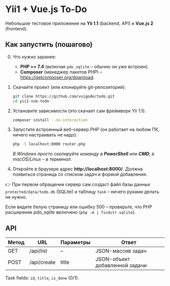 # Yii1 + Vue.js To-Do

Небольшое тестовое приложение на **Yii 1.1** (backend, API) и **Vue.js 2** (frontend).

## Как запустить (пошагово)

0. Что нужно заранее:
   * **PHP >= 7.4** (включая `pdo_sqlite` – обычно он уже встроен).
   * **Composer** (менеджер пакетов PHP) – <https://getcomposer.org/download>.

1. Скачайте проект (или клонируйте git-репозиторий):
   ```bash
   git clone https://github.com/vvigode/todo.git
   cd yii1-vue-todo
   ```

2. Установите зависимости (это скачает сам фреймворк Yii 1.1):
   ```bash
   composer install --no-interaction
   ```

3. Запустите встроенный веб-сервер PHP (он работает на любом ПК, ничего настраивать не надо):
   ```bash
   php -S localhost:8000 router.php
   ```
   *В Windows просто скопируйте команду в **PowerShell** или **CMD**; в macOS/Linux – в терминал.*

4. Откройте в браузере адрес **http://localhost:8000/**. Должна появиться страница со списком задач и формой добавления.

👉  При первом обращении сервер сам создаст файл базы данных `protected/data/todo.db` (SQLite) и таблицу `task` – ничего руками делать не нужно.

Если видите белую страницу или ошибку 500 – проверьте, что PHP расширение *pdo_sqlite* включено (`php -m | findstr sqlite`).

## API

| Метод | URL         | Параметры | Ответ |
|-------|-------------|-----------|-------|
| GET   | /api/list   | –         | JSON-массив задач |
| POST  | /api/create | title     | JSON-объект добавленной задачи |

Task fields: `id`, `title`, `is_done` (0/1). 